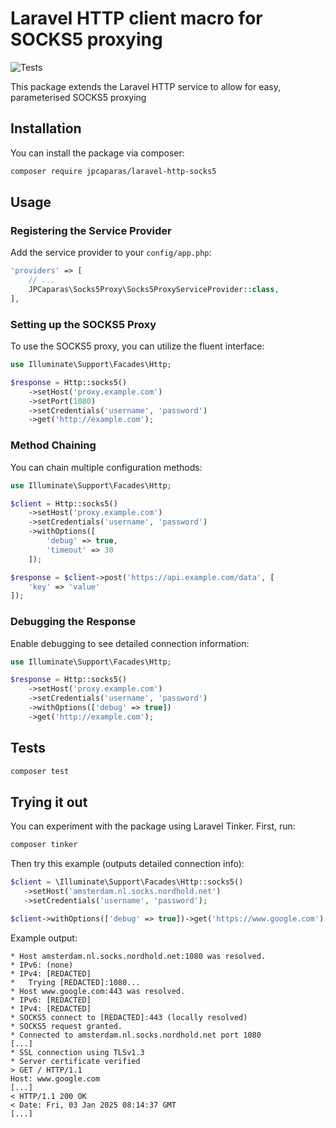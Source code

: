 # Laravel HTTP client macro for SOCKS5 proxying

![Tests](https://github.com/jpcaparas/laravel-http-socks5/actions/workflows/tests.yml/badge.svg)

This package extends the Laravel HTTP service to allow for easy, parameterised SOCKS5 proxying

## Installation

You can install the package via composer:

```bash
composer require jpcaparas/laravel-http-socks5
```

## Usage

### Registering the Service Provider

Add the service provider to your `config/app.php`:

```php
'providers' => [
    // ...
    JPCaparas\Socks5Proxy\Socks5ProxyServiceProvider::class,
],
```

### Setting up the SOCKS5 Proxy

To use the SOCKS5 proxy, you can utilize the fluent interface:

```php
use Illuminate\Support\Facades\Http;

$response = Http::socks5()
    ->setHost('proxy.example.com')
    ->setPort(1080)
    ->setCredentials('username', 'password')
    ->get('http://example.com');
```

### Method Chaining

You can chain multiple configuration methods:

```php
use Illuminate\Support\Facades\Http;

$client = Http::socks5()
    ->setHost('proxy.example.com')
    ->setCredentials('username', 'password')
    ->withOptions([
        'debug' => true,
        'timeout' => 30
    ]);

$response = $client->post('https://api.example.com/data', [
    'key' => 'value'
]);
```

### Debugging the Response

Enable debugging to see detailed connection information:

```php
use Illuminate\Support\Facades\Http;

$response = Http::socks5()
    ->setHost('proxy.example.com')
    ->setCredentials('username', 'password')
    ->withOptions(['debug' => true])
    ->get('http://example.com');
```

## Tests

```bash
composer test
```

## Trying it out

You can experiment with the package using Laravel Tinker. First, run:

```bash
composer tinker
```

Then try this example (outputs detailed connection info):

```php
$client = \Illuminate\Support\Facades\Http::socks5()
   ->setHost('amsterdam.nl.socks.nordhold.net')
   ->setCredentials('username', 'password');

$client->withOptions(['debug' => true])->get('https://www.google.com');
```

Example output:
```
* Host amsterdam.nl.socks.nordhold.net:1080 was resolved.
* IPv6: (none)
* IPv4: [REDACTED]
*   Trying [REDACTED]:1080...
* Host www.google.com:443 was resolved.
* IPv6: [REDACTED]
* IPv4: [REDACTED]
* SOCKS5 connect to [REDACTED]:443 (locally resolved)
* SOCKS5 request granted.
* Connected to amsterdam.nl.socks.nordhold.net port 1080
[...]
* SSL connection using TLSv1.3
* Server certificate verified
> GET / HTTP/1.1
Host: www.google.com
[...]
< HTTP/1.1 200 OK
< Date: Fri, 03 Jan 2025 08:14:37 GMT
[...]
```
